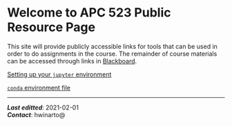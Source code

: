 # Welcome to APC 523 Public Resource Page

This site will provide publicly accessible links for tools that can be used in order to do assignments in the course. The remainder of course materials can be accessed through links in [Blackboard](https://blackboard.princeton.edu/).

[Setting up your `jupyter` environment](setup/guide.md)

[`conda` environment file](setup/APC523.yml)

----
***Last editted***: 2021-02-01\
***Contact***: hwinarto@
